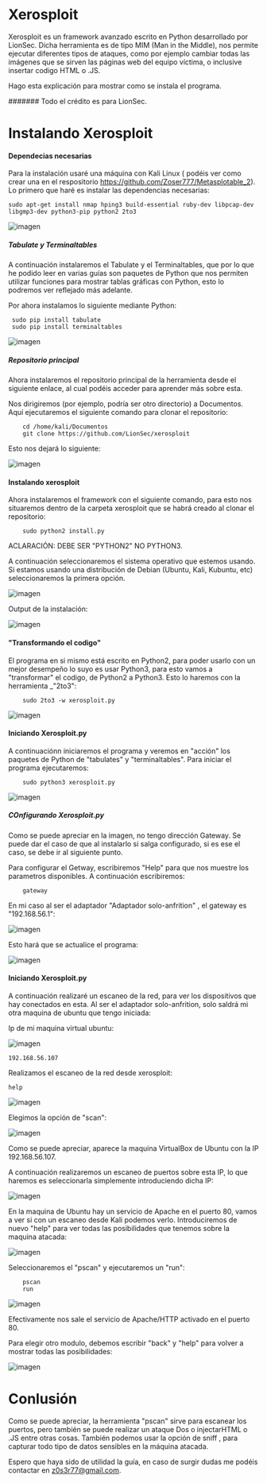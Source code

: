 # Xerosploit

Xerosploit es un framework avanzado escrito en Python desarrollado por LionSec. Dicha herramienta es de tipo MIM (Man in the Middle), nos permite ejecutar diferentes tipos de ataques, como por ejemplo cambiar todas las imágenes que se sirven las páginas web del equipo víctima, o inclusive insertar codigo HTML o .JS.

Hago esta explicación para mostrar como se instala el programa. 

####### Todo el crédito es para LionSec.

# Instalando Xerosploit 

#### Dependecias necesarias

Para la instalación usaré una máquina con Kali Linux ( podéis ver como crear una en el respositorio https://github.com/Zoser777/Metasplotable_2). Lo primero que haré es instalar las dependencias necesarias:

    sudo apt-get install nmap hping3 build-essential ruby-dev libpcap-dev libgmp3-dev python3-pip python2 2to3
    
![imagen](https://user-images.githubusercontent.com/80277545/147164356-6b6b59a6-79f0-4872-88dc-665bdd2a3550.png)

##### Tabulate y Terminaltables

A continuación instalaremos el Tabulate y el Terminaltables, que por lo que he podido leer en varias guías son paquetes de Python que nos permiten utilizar funciones para mostrar tablas gráficas con Python, esto lo podremos ver reflejado más adelante.

Por ahora instalamos lo siguiente mediante Python:

     sudo pip install tabulate
     sudo pip install terminaltables
     

![imagen](https://user-images.githubusercontent.com/80277545/147164988-38c410e7-e896-40ae-9acb-1313f5648a6d.png)

     
##### Repositorio principal

Ahora instalaremos el repositorio principal de la herramienta desde el siguiente enlace, al cual podéis acceder para aprender más sobre esta. 

Nos dirigiremos (por ejemplo, podría ser otro directorio) a Documentos. Aquí ejecutaremos el siguiente comando para clonar el repositorio:

        cd /home/kali/Documentos
        git clone https://github.com/LionSec/xerosploit
        
Esto nos dejará lo siguiente:

![imagen](https://user-images.githubusercontent.com/80277545/147165101-9585c1e3-9e57-4c66-8ab6-425f4f8a1ba0.png)


#### Instalando xerosploit 

Ahora instalaremos el framework con el siguiente comando, para esto nos situaremos dentro de la carpeta xerosploit que se habrá creado al clonar el repositorio:

        sudo python2 install.py
        
ACLARACIÓN: DEBE SER "PYTHON2" NO PYTHON3.

A continuación seleccionaremos el sistema operativo que estemos usando. Si estamos usando una distribución de Debian (Ubuntu, Kali, Kubuntu, etc) seleccionaremos la primera opción. 

![imagen](https://user-images.githubusercontent.com/80277545/147165325-972a65b7-88b8-4372-8251-eea238544725.png)

Output de la instalación: 

![imagen](https://user-images.githubusercontent.com/80277545/147165424-f1b32b1b-6e9e-4eab-873d-2131794f007e.png)


#### "Transformando el codigo"

El programa en si mismo está escrito en Python2, para poder usarlo con un mejor desempeño lo suyo es usar Python3, para esto vamos a "transformar" el codigo, de Python2 a Python3. Esto lo haremos con la herramienta  _"2to3":

        sudo 2to3 -w xerosploit.py


![imagen](https://user-images.githubusercontent.com/80277545/147165633-0ab965a5-9165-4586-9c81-6b8d4011ddf8.png)


#### Iniciando Xerosploit.py

A continuaciónn iniciaremos el programa y veremos en "acción" los paquetes de Python de "tabulates" y "terminaltables". Para iniciar el programa ejecutaremos:

        sudo python3 xerosploit.py 

![imagen](https://user-images.githubusercontent.com/80277545/147165997-54dc668e-8796-4dbd-afa8-eea25d894718.png)


##### COnfigurando Xerosploit.py

Como se puede apreciar en la imagen, no tengo dirección Gateway. Se puede dar el caso de que al instalarlo si salga configurado, si es ese el caso, se debe ir al siguiente punto.

Para configurar el Getway, escribiremos "Help" para que nos muestre los parametros disponibles. A continuación escribiremos:

        gateway 
        
En mi caso al ser el adaptador "Adaptador solo-anfrition" , el gateway es "192.168.56.1":

![imagen](https://user-images.githubusercontent.com/80277545/147166886-01408de9-a96d-4225-8e72-c3004cdfeb4a.png)

Esto hará que se actualice el programa:

![imagen](https://user-images.githubusercontent.com/80277545/147166922-da559200-a724-4614-9886-bc4ed4843593.png)

#### Iniciando Xerosploit.py

A continuación realizaré un escaneo de la red, para ver los dispositivos que hay conectados en esta. Al ser el adaptador solo-anfrition, solo saldrá mi otra maquina de ubuntu que tengo iniciada:

Ip de mi maquina virtual ubuntu: 

![imagen](https://user-images.githubusercontent.com/80277545/147167088-7e06c114-6e88-4f06-a740-dd7b04b76fa7.png)

    192.168.56.107

Realizamos el escaneo de la red desde xerosploit:

    help

![imagen](https://user-images.githubusercontent.com/80277545/147167164-66468e0c-a184-4614-bfd9-fb79bdc50f86.png)

Elegimos la opción de "scan":

![imagen](https://user-images.githubusercontent.com/80277545/147167225-81a9f91e-2cbe-4e68-9727-dcb2aade4812.png)

Como se puede apreciar, aparece la maquina VirtualBox de Ubuntu con la IP 192.168.56.107.

A continuación realizaremos un escaneo de puertos sobre esta IP, lo que haremos es seleccionarla simplemente introduciendo dicha IP:

![imagen](https://user-images.githubusercontent.com/80277545/147167372-dd118101-f90b-4176-a861-3208b52c83e0.png)

En la maquina de Ubuntu hay un servicio de Apache en el puerto 80, vamos a ver si con un escaneo desde Kali podemos verlo. 
Introduciremos de nuevo "help" para ver todas las posibilidades que tenemos sobre la maquina atacada:

![imagen](https://user-images.githubusercontent.com/80277545/147167486-62c63a7e-b03c-4b23-8635-fb55c1f95bf1.png)

Seleccionaremos el "pscan" y ejecutaremos un "run":

        pscan
        run

![imagen](https://user-images.githubusercontent.com/80277545/147167553-5e089459-0116-402b-ad4b-d50fa03c80ce.png)

Efectivamente nos sale el servicio de Apache/HTTP activado en el puerto 80.

Para elegir otro modulo, debemos escribir "back" y "help" para volver a mostrar todas las posibilidades:

![imagen](https://user-images.githubusercontent.com/80277545/147167637-6622d156-e8e6-4f6d-9b67-2966c43b383e.png)

# Conlusión

Como se puede apreciar, la herramienta "pscan" sirve para escanear los puertos, pero también se puede realizar un ataque Dos o injectarHTML o .JS entre otras cosas. También podemos usar la opción de sniff , para capturar todo tipo de datos sensibles en la máquina atacada. 

Espero que haya sido de utilidad la guía, en caso de surgir dudas me podéis contactar en z0s3r77@gmail.com.


